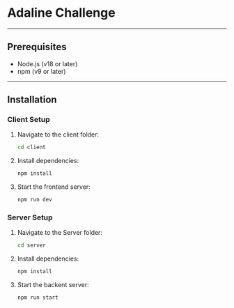 # Adaline Challenge

---

## Prerequisites
- Node.js (v18 or later)
- npm (v9 or later)

---

## Installation

### Client Setup
1. Navigate to the client folder:
   ```bash
   cd client

2. Install dependencies:
   ```bash
   npm install

3. Start the frontend server:
   ```bash
   npm run dev

### Server Setup
1. Navigate to the Server folder:
   ```bash
   cd server

2. Install dependencies:
   ```bash
   npm install

3. Start the backent server:
   ```bash
   npm run start
